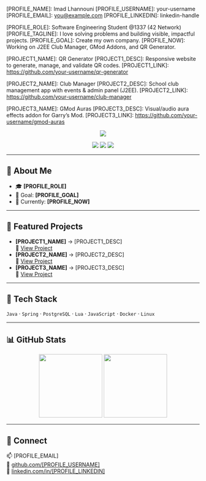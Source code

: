 <!-- ======================= CONFIG ======================= -->
<!-- Replace values inside quotes only -->

<!-- Profile Info -->
[PROFILE_NAME]: Imad Lhannouni
[PROFILE_USERNAME]: your-username
[PROFILE_EMAIL]: you@example.com
[PROFILE_LINKEDIN]: linkedin-handle

<!-- About -->
[PROFILE_ROLE]: Software Engineering Student @1337 (42 Network)
[PROFILE_TAGLINE]: I love solving problems and building visible, impactful projects.
[PROFILE_GOAL]: Create my own company.
[PROFILE_NOW]: Working on J2EE Club Manager, GMod Addons, and QR Generator.

<!-- Projects -->
[PROJECT1_NAME]: QR Generator
[PROJECT1_DESC]: Responsive website to generate, manage, and validate QR codes.
[PROJECT1_LINK]: https://github.com/your-username/qr-generator

[PROJECT2_NAME]: Club Manager
[PROJECT2_DESC]: School club management app with events & admin panel (J2EE).
[PROJECT2_LINK]: https://github.com/your-username/club-manager

[PROJECT3_NAME]: GMod Auras
[PROJECT3_DESC]: Visual/audio aura effects addon for Garry’s Mod.
[PROJECT3_LINK]: https://github.com/your-username/gmod-auras

<!-- ======================= PROFILE ======================= -->

<p align="center">
  <img src="https://readme-typing-svg.demolab.com?font=Inter&weight=700&size=28&pause=1200&center=true&vCenter=true&width=820&lines=Hi%2C+I'm+[PROFILE_NAME]+%F0%9F%91%8B;[PROFILE_ROLE];[PROFILE_TAGLINE]" />
</p>

<p align="center">
  <a href="https://github.com/[PROFILE_USERNAME]?tab=followers"><img src="https://img.shields.io/github/followers/[PROFILE_USERNAME]?style=for-the-badge"></a>
  <a href="mailto:[PROFILE_EMAIL]"><img src="https://img.shields.io/badge/Email-[PROFILE_EMAIL]-7c3aed?style=for-the-badge"></a>
  <a href="https://www.linkedin.com/in/[PROFILE_LINKEDIN]/"><img src="https://img.shields.io/badge/LinkedIn-0a66c2?style=for-the-badge&logo=linkedin&logoColor=white"></a>
</p>

---

## 👋 About Me
- 🎓 **[PROFILE_ROLE]**
- 🎯 Goal: **[PROFILE_GOAL]**
- 🔭 Currently: **[PROFILE_NOW]**

---

## 🚀 Featured Projects
- **[PROJECT1_NAME]** → [PROJECT1_DESC]  
  🔗 [View Project]([PROJECT1_LINK])
- **[PROJECT2_NAME]** → [PROJECT2_DESC]  
  🔗 [View Project]([PROJECT2_LINK])
- **[PROJECT3_NAME]** → [PROJECT3_DESC]  
  🔗 [View Project]([PROJECT3_LINK])

---

## 🧰 Tech Stack
`Java` · `Spring` · `PostgreSQL` · `Lua` · `JavaScript` · `Docker` · `Linux`

---

## 📊 GitHub Stats
<p align="center">
  <img height="165" src="https://github-readme-stats.vercel.app/api?username=[PROFILE_USERNAME]&show_icons=true&theme=transparent&rank_icon=github" />
  <img height="165" src="https://github-readme-stats.vercel.app/api/top-langs/?username=[PROFILE_USERNAME]&layout=compact&theme=transparent" />
</p>

---

## 🤝 Connect
📫 [PROFILE_EMAIL]  
🐙 [github.com/[PROFILE_USERNAME]](https://github.com/[PROFILE_USERNAME])  
💼 [linkedin.com/in/[PROFILE_LINKEDIN]](https://linkedin.com/in/[PROFILE_LINKEDIN])
